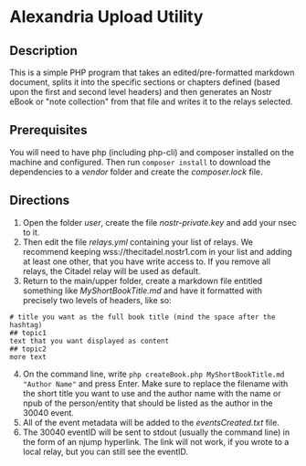 # Alexandria Upload Utility

## Description

This is a simple PHP program that takes an edited/pre-formatted markdown document, splits it into the specific sections or chapters defined (based upon the first and second level headers) and then generates an Nostr eBook or "note collection" from that file and writes it to the relays selected.

## Prerequisites

You will need to have php (including php-cli) and composer installed on the machine and configured.
Then run ```composer install``` to download the dependencies to a *vendor* folder and create the *composer.lock* file.

## Directions

1. Open the folder *user*, create the file *nostr-private.key* and add your nsec to it.
2. Then edit the file *relays.yml* containing your list of relays. We recommend keeping wss://thecitadel.nostr1.com in your list and adding at least one other, that you have write access to. If you remove all relays, the Citadel relay will be used as default.
3. Return to the main/upper folder, create a markdown file entitled something like *MyShortBookTitle.md* and have it formatted with precisely two levels of headers, like so:
```
# title you want as the full book title (mind the space after the hashtag)
## topic1
text that you want displayed as content
## topic2
more text
```
4. On the command line, write ```php createBook.php MyShortBookTitle.md "Author Name"``` and press Enter. Make sure to replace the filename with the short title you want to use and the author name with the name or npub of the person/entity that should be listed as the author in the 30040 event.
5. All of the event metadata will be added to the *eventsCreated.txt* file.
6. The 30040 eventID will be sent to stdout (usually the command line) in the form of an njump hyperlink. The link will not work, if you wrote to a local relay, but you can still see the eventID.